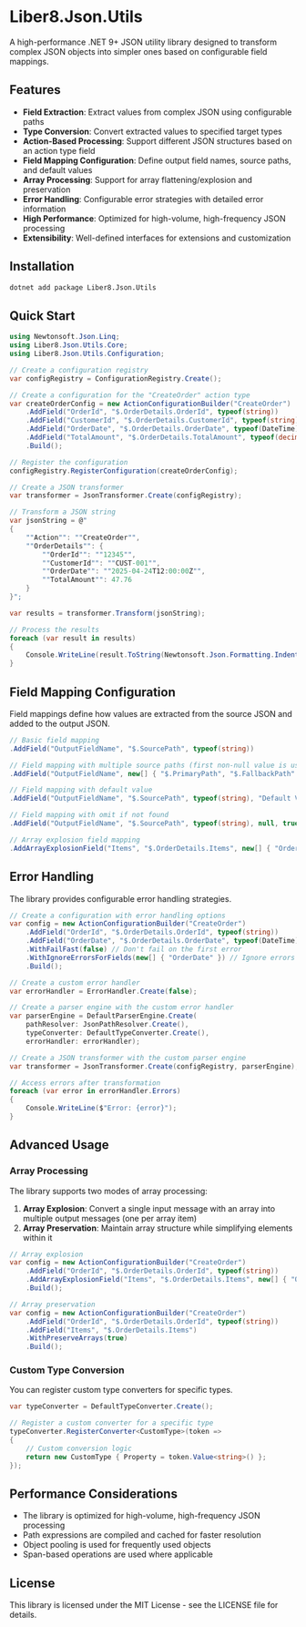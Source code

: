 # Liber8.Json.Utils

A high-performance .NET 9+ JSON utility library designed to transform complex JSON objects into simpler ones based on configurable field mappings.

## Features

- **Field Extraction**: Extract values from complex JSON using configurable paths
- **Type Conversion**: Convert extracted values to specified target types
- **Action-Based Processing**: Support different JSON structures based on an action type field
- **Field Mapping Configuration**: Define output field names, source paths, and default values
- **Array Processing**: Support for array flattening/explosion and preservation
- **Error Handling**: Configurable error strategies with detailed error information
- **High Performance**: Optimized for high-volume, high-frequency JSON processing
- **Extensibility**: Well-defined interfaces for extensions and customization

## Installation

```bash
dotnet add package Liber8.Json.Utils
```

## Quick Start

```csharp
using Newtonsoft.Json.Linq;
using Liber8.Json.Utils.Core;
using Liber8.Json.Utils.Configuration;

// Create a configuration registry
var configRegistry = ConfigurationRegistry.Create();

// Create a configuration for the "CreateOrder" action type
var createOrderConfig = new ActionConfigurationBuilder("CreateOrder")
    .AddField("OrderId", "$.OrderDetails.OrderId", typeof(string))
    .AddField("CustomerId", "$.OrderDetails.CustomerId", typeof(string))
    .AddField("OrderDate", "$.OrderDetails.OrderDate", typeof(DateTime))
    .AddField("TotalAmount", "$.OrderDetails.TotalAmount", typeof(decimal))
    .Build();

// Register the configuration
configRegistry.RegisterConfiguration(createOrderConfig);

// Create a JSON transformer
var transformer = JsonTransformer.Create(configRegistry);

// Transform a JSON string
var jsonString = @"
{
    ""Action"": ""CreateOrder"",
    ""OrderDetails"": {
        ""OrderId"": ""12345"",
        ""CustomerId"": ""CUST-001"",
        ""OrderDate"": ""2025-04-24T12:00:00Z"",
        ""TotalAmount"": 47.76
    }
}";

var results = transformer.Transform(jsonString);

// Process the results
foreach (var result in results)
{
    Console.WriteLine(result.ToString(Newtonsoft.Json.Formatting.Indented));
}
```

## Field Mapping Configuration

Field mappings define how values are extracted from the source JSON and added to the output JSON.

```csharp
// Basic field mapping
.AddField("OutputFieldName", "$.SourcePath", typeof(string))

// Field mapping with multiple source paths (first non-null value is used)
.AddField("OutputFieldName", new[] { "$.PrimaryPath", "$.FallbackPath" }, typeof(string))

// Field mapping with default value
.AddField("OutputFieldName", "$.SourcePath", typeof(string), "Default Value")

// Field mapping with omit if not found
.AddField("OutputFieldName", "$.SourcePath", typeof(string), null, true)

// Array explosion field mapping
.AddArrayExplosionField("Items", "$.OrderDetails.Items", new[] { "OrderId", "CustomerId" })
```

## Error Handling

The library provides configurable error handling strategies.

```csharp
// Create a configuration with error handling options
var config = new ActionConfigurationBuilder("CreateOrder")
    .AddField("OrderId", "$.OrderDetails.OrderId", typeof(string))
    .AddField("OrderDate", "$.OrderDetails.OrderDate", typeof(DateTime))
    .WithFailFast(false) // Don't fail on the first error
    .WithIgnoreErrorsForFields(new[] { "OrderDate" }) // Ignore errors for specific fields
    .Build();

// Create a custom error handler
var errorHandler = ErrorHandler.Create(false);

// Create a parser engine with the custom error handler
var parserEngine = DefaultParserEngine.Create(
    pathResolver: JsonPathResolver.Create(),
    typeConverter: DefaultTypeConverter.Create(),
    errorHandler: errorHandler);

// Create a JSON transformer with the custom parser engine
var transformer = JsonTransformer.Create(configRegistry, parserEngine);

// Access errors after transformation
foreach (var error in errorHandler.Errors)
{
    Console.WriteLine($"Error: {error}");
}
```

## Advanced Usage

### Array Processing

The library supports two modes of array processing:

1. **Array Explosion**: Convert a single input message with an array into multiple output messages (one per array item)
2. **Array Preservation**: Maintain array structure while simplifying elements within it

```csharp
// Array explosion
var config = new ActionConfigurationBuilder("CreateOrder")
    .AddField("OrderId", "$.OrderDetails.OrderId", typeof(string))
    .AddArrayExplosionField("Items", "$.OrderDetails.Items", new[] { "OrderId" })
    .Build();

// Array preservation
var config = new ActionConfigurationBuilder("CreateOrder")
    .AddField("OrderId", "$.OrderDetails.OrderId", typeof(string))
    .AddField("Items", "$.OrderDetails.Items")
    .WithPreserveArrays(true)
    .Build();
```

### Custom Type Conversion

You can register custom type converters for specific types.

```csharp
var typeConverter = DefaultTypeConverter.Create();

// Register a custom converter for a specific type
typeConverter.RegisterConverter<CustomType>(token => 
{
    // Custom conversion logic
    return new CustomType { Property = token.Value<string>() };
});
```

## Performance Considerations

- The library is optimized for high-volume, high-frequency JSON processing
- Path expressions are compiled and cached for faster resolution
- Object pooling is used for frequently used objects
- Span-based operations are used where applicable

## License

This library is licensed under the MIT License - see the LICENSE file for details.
